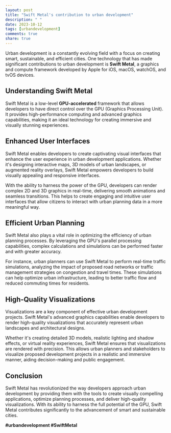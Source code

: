 ```yaml
---
layout: post
title: "Swift Metal's contribution to urban development"
description: " "
date: 2023-10-12
tags: [urbandevelopment]
comments: true
share: true
---
```


Urban development is a constantly evolving field with a focus on creating smart, sustainable, and efficient cities. One technology that has made significant contributions to urban development is **Swift Metal**, a graphics and compute framework developed by Apple for iOS, macOS, watchOS, and tvOS devices.

## Understanding Swift Metal

Swift Metal is a low-level **GPU-accelerated** framework that allows developers to have direct control over the GPU (Graphics Processing Unit). It provides high-performance computing and advanced graphics capabilities, making it an ideal technology for creating immersive and visually stunning experiences.

## Enhanced User Interfaces

Swift Metal enables developers to create captivating visual interfaces that enhance the user experience in urban development applications. Whether it's designing interactive maps, 3D models of urban landscapes, or augmented reality overlays, Swift Metal empowers developers to build visually appealing and responsive interfaces.

With the ability to harness the power of the GPU, developers can render complex 2D and 3D graphics in real-time, delivering smooth animations and seamless transitions. This helps to create engaging and intuitive user interfaces that allow citizens to interact with urban planning data in a more meaningful way.

## Efficient Urban Planning

Swift Metal also plays a vital role in optimizing the efficiency of urban planning processes. By leveraging the GPU's parallel processing capabilities, complex calculations and simulations can be performed faster and with greater accuracy.

For instance, urban planners can use Swift Metal to perform real-time traffic simulations, analyzing the impact of proposed road networks or traffic management strategies on congestion and travel times. These simulations can help optimize urban infrastructure, leading to better traffic flow and reduced commuting times for residents.

## High-Quality Visualizations

Visualizations are a key component of effective urban development projects. Swift Metal's advanced graphics capabilities enable developers to render high-quality visualizations that accurately represent urban landscapes and architectural designs.

Whether it's creating detailed 3D models, realistic lighting and shadow effects, or virtual reality experiences, Swift Metal ensures that visualizations are rendered with precision. This allows urban planners and stakeholders to visualize proposed development projects in a realistic and immersive manner, aiding decision-making and public engagement.

## Conclusion

Swift Metal has revolutionized the way developers approach urban development by providing them with the tools to create visually compelling applications, optimize planning processes, and deliver high-quality visualizations. With its ability to harness the full potential of the GPU, Swift Metal contributes significantly to the advancement of smart and sustainable cities.

**#urbandevelopment #SwiftMetal**